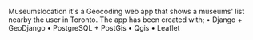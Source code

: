 Museumslocation it's a Geocoding web app that shows a museums' list nearby the user in Toronto.
The app has been created with; 
• Django + GeoDjango
• PostgreSQL + PostGis
• Qgis
• Leaflet 
